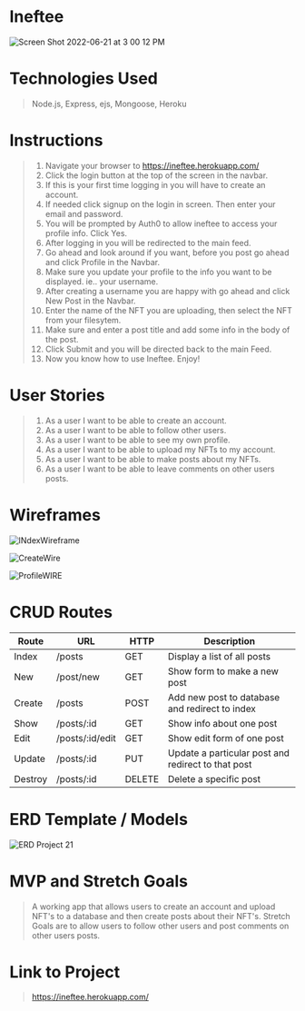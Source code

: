 # Ineftee

![Screen Shot 2022-06-21 at 3 00 12 PM](https://user-images.githubusercontent.com/101614021/174887682-7dbe87aa-e9a1-4e05-befe-175b599a2a76.png)

# Technologies Used

>  Node.js, Express, ejs, Mongoose, Heroku

# Instructions

> 1. Navigate your browser to https://ineftee.herokuapp.com/
> 2. Click the login button at the top of the screen in the navbar.
> 3. If this is your first time logging in you will have to create an account.
> 4. If needed click signup on the login in screen. Then enter your email and password. 
> 5. You will be prompted by Auth0 to allow ineftee to access your profile info. Click Yes.
> 6. After logging in you will be redirected to the main feed.
> 7. Go ahead and look around if you want, before you post go ahead and click Profile in the Navbar.
> 8. Make sure you update your profile to the info you want to be displayed. ie.. your username.
> 9. After creating a username you are happy with go ahead and click New Post in the Navbar.
> 10. Enter the name of the NFT you are uploading, then select the NFT from your filesytem.
> 11. Make sure and enter a post title and add some info in the body of the post. 
> 12. Click Submit and you will be directed back to the main Feed. 
> 13. Now you know how to use Ineftee. Enjoy!

# User Stories

> 1. As a user I want to be able to create an account.
> 2. As a user I want to be able to follow other users.
> 3. As a user I want to be able to see my own profile.
> 4. As a user I want to be able to upload my NFTs to my account.
> 5. As a user I want to be able to make posts about my NFTs.
> 6. As a user I want to be able to leave comments on other users posts.

# Wireframes

![INdexWireframe](https://user-images.githubusercontent.com/101614021/171978544-f643b679-9a42-4239-81b8-69d1d64e8634.svg)

![CreateWire](https://user-images.githubusercontent.com/101614021/171979081-c070429f-db7a-4a0c-9c53-fa8165ff5ff5.svg)

![ProfileWIRE](https://user-images.githubusercontent.com/101614021/171978606-c2e4d059-02c5-4ffb-9d63-3dc9d3b7c914.svg)


# CRUD Routes

| Route   | URL             | HTTP   | Description                                        |
|---------|-----------------|--------|----------------------------------------------------|
| Index   | /posts          | GET    | Display a list of all posts                        |
| New     | /post/new       | GET    | Show form to make a new post                       |
| Create  | /posts          | POST   | Add new post to database and redirect to index     |
| Show    | /posts/:id      | GET    | Show info about one post                           |
| Edit    | /posts/:id/edit | GET    | Show edit form of one post                         |
| Update  | /posts/:id      | PUT    | Update a particular post and redirect to that post |
| Destroy | /posts/:id      | DELETE | Delete a specific post                             |

# ERD Template / Models

![ERD Project 21](https://user-images.githubusercontent.com/101614021/171979504-e27ba3ab-de3f-4c46-a570-edb2a37b6a5f.svg)

# MVP and Stretch Goals

>  A working app that allows users to create an account and upload NFT's to a database and then create posts about their NFT's.
>  Stretch Goals are to allow users to follow other users and post comments on other users posts. 

# Link to Project

> https://ineftee.herokuapp.com/
